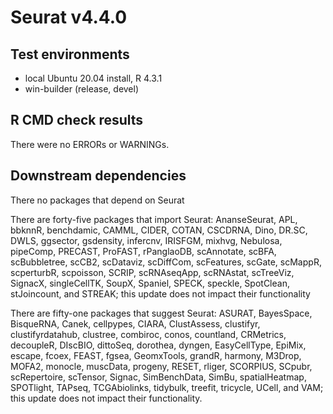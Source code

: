 # Seurat v4.4.0

## Test environments
* local Ubuntu 20.04 install, R 4.3.1
* win-builder (release, devel)

## R CMD check results
There were no ERRORs or WARNINGs.

## Downstream dependencies

There no packages that depend on Seurat

There are forty-five packages that import Seurat: AnanseSeurat, APL, bbknnR, benchdamic, CAMML, CIDER, COTAN, CSCDRNA, Dino, DR.SC, DWLS, ggsector, gsdensity, infercnv, IRISFGM, mixhvg, Nebulosa, pipeComp, PRECAST, ProFAST, rPanglaoDB, scAnnotate, scBFA, scBubbletree, scCB2, scDataviz, scDiffCom, scFeatures, scGate, scMappR, scperturbR, scpoisson, SCRIP, scRNAseqApp, scRNAstat, scTreeViz, SignacX, singleCellTK, SoupX, Spaniel, SPECK, speckle, SpotClean, stJoincount, and STREAK; this update does not impact their functionality

There are fifty-one packages that suggest Seurat: ASURAT, BayesSpace, BisqueRNA, Canek, cellpypes, CIARA, ClustAssess, clustifyr, clustifyrdatahub, clustree, combiroc, conos, countland, CRMetrics, decoupleR, DIscBIO, dittoSeq, dorothea, dyngen, EasyCellType, EpiMix, escape, fcoex, FEAST, fgsea, GeomxTools, grandR, harmony, M3Drop, MOFA2, monocle, muscData, progeny, RESET, rliger, SCORPIUS, SCpubr, scRepertoire, scTensor, Signac, SimBenchData, SimBu, spatialHeatmap, SPOTlight, TAPseq, TCGAbiolinks, tidybulk, treefit, tricycle, UCell, and VAM; this update does not impact their functionality.
